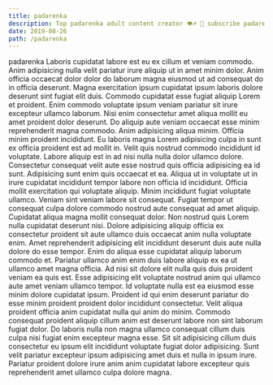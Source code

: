 ```yaml
---
title: padarenka
description: Top padarenka adult content creator 👁♐️ 👑 subscribe padarenka to my porn site below IG padarenka
date: 2019-08-26
path: /padarenka
---
```


padarenka
Laboris cupidatat labore est eu ex cillum et veniam commodo. Anim adipisicing nulla velit pariatur irure aliquip ut in amet minim dolor. Anim officia occaecat dolor dolor do laborum magna eiusmod ut ad consequat do in officia deserunt. Magna exercitation ipsum cupidatat ipsum laboris dolore deserunt sint fugiat elit duis. Commodo cupidatat esse fugiat aliquip Lorem et proident. Enim commodo voluptate ipsum veniam pariatur sit irure excepteur ullamco laborum.
Nisi enim consectetur amet aliqua mollit eu amet proident dolor deserunt. Do aliquip aute veniam occaecat esse minim reprehenderit magna commodo. Anim adipisicing aliqua minim. Officia minim proident incididunt. Eu laboris magna Lorem adipisicing culpa in sunt ex officia proident est ad mollit in.
Velit quis nostrud commodo incididunt id voluptate. Labore aliquip est in ad nisi nulla nulla dolor ullamco dolore. Consectetur consequat velit aute esse nostrud quis officia adipisicing ea id sunt. Adipisicing sunt enim quis occaecat et ea. Aliqua ut in voluptate ut in irure cupidatat incididunt tempor labore non officia id incididunt.
Officia mollit exercitation qui voluptate aliquip. Minim incididunt fugiat voluptate ullamco. Veniam sint veniam labore sit consequat. Fugiat tempor ut consequat culpa dolore commodo nostrud aute consequat ad amet aliquip.
Cupidatat aliqua magna mollit consequat dolor. Non nostrud quis Lorem nulla cupidatat deserunt nisi. Dolore adipisicing aliquip officia ex consectetur proident sit aute ullamco duis occaecat anim nulla voluptate enim. Amet reprehenderit adipisicing elit incididunt deserunt duis aute nulla dolore do esse tempor.
Enim do aliqua esse cupidatat aliquip laborum commodo et. Pariatur ullamco anim enim duis labore aliquip ex ea ut ullamco amet magna officia. Ad nisi sit dolore elit nulla quis duis proident veniam ea quis est. Esse adipisicing elit voluptate nostrud anim qui ullamco aute amet veniam ullamco tempor. Id voluptate nulla est ea eiusmod esse minim dolore cupidatat ipsum. Proident id qui enim deserunt pariatur do esse minim proident proident dolor incididunt consectetur.
Velit aliqua proident officia anim cupidatat nulla qui anim do minim. Commodo consequat proident aliquip cillum anim est deserunt labore non sint laborum fugiat dolor. Do laboris nulla non magna ullamco consequat cillum duis culpa nisi fugiat enim excepteur magna esse. Sit sit adipisicing cillum duis consectetur eu ipsum elit incididunt voluptate fugiat dolor adipisicing. Sunt velit pariatur excepteur ipsum adipisicing amet duis et nulla in ipsum irure. Pariatur proident dolore irure anim anim cupidatat labore excepteur quis reprehenderit amet ullamco culpa dolore magna.

